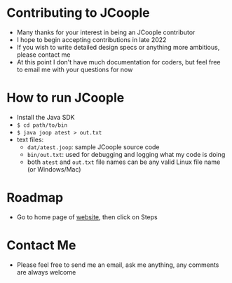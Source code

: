 # Contributing to JCoople
* Many thanks for your interest in being an JCoople contributor
* I hope to begin accepting contributions in late 2022
* If you wish to write detailed design specs or anything more ambitious, please contact me
* At this point I don't have much documentation for coders, but feel free to email me with your questions for now
# How to run JCoople
* Install the Java SDK
* `$ cd path/to/bin`
* `$ java joop atest > out.txt`
* text files:
  * `dat/atest.joop`: sample JCoople source code
  * `bin/out.txt`: used for debugging and logging what my code is doing
  * both `atest` and `out.txt` file names can be any valid Linux file name (or Windows/Mac)
# Roadmap
* Go to home page of [website](http://jcoopiter.com), then click on Steps
# Contact Me
* Please feel free to send me an email, ask me anything, any comments are always welcome
